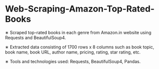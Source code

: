# Web-Scraping-Amazon-Top-Rated-Books

∗ Scraped top-rated books in each genre from Amazon.in website using Requests and BeautifulSoup4.

∗ Extracted data consisting of 1700 rows x 8 columns such as book topic, book name, book URL, author name, pricing, rating, star
rating, etc.

∗ Tools and technologies used: Requests, BeautifulSoup4, Pandas.
